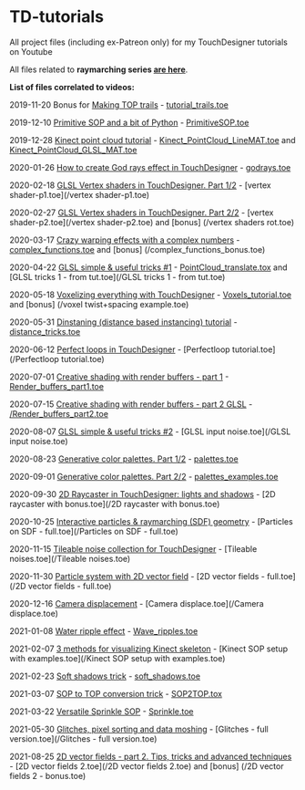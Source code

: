 # TD-tutorials
All project files (including ex-Patreon only) for my TouchDesigner tutorials on Youtube


All files related to **raymarching series [are here](https://github.com/exsstas/Raymarching-in-TD)**.



**List of files correlated to videos:**

2019-11-20 Bonus for [Making TOP trails](https://youtu.be/aL8jVFnDepE) - [tutorial_trails.toe](/tutorial_trails.toe)

2019-12-10 [Primitive SOP and a bit of Python](https://youtu.be/lIpr03axKJ4) - [PrimitiveSOP.toe](/PrimitiveSOP.toe)

2019-12-28 [Kinect point cloud tutorial](https://youtu.be/PNQhKv-hD6k) - [Kinect_PointCloud_LineMAT.toe](/Kinect_PointCloud_LineMAT.toe) and [Kinect_PointCloud_GLSL_MAT.toe](/Kinect_PointCloud_GLSL_MAT.toe)

2020-01-26 [How to create God rays effect in TouchDesigner](https://youtu.be/G5k0ieMr8q0) - [godrays.toe](/godrays.toe)

2020-02-18 [GLSL Vertex shaders in TouchDesigner. Part 1/2](https://youtu.be/-d78HxXslpA) - [vertex shader-p1.toe](/vertex shader-p1.toe)

2020-02-27 [GLSL Vertex shaders in TouchDesigner. Part 2/2](https://youtu.be/_WbFhwV37jc) - [vertex shader-p2.toe](/vertex shader-p2.toe) and [bonus] (/vertex shaders rot.toe)

2020-03-17 [Crazy warping effects with a complex numbers](https://youtu.be/pjNLaYpRoSA) - [complex_functions.toe](/complex_functions.toe) and [bonus] (/complex_functions_bonus.toe)

2020-04-22 [GLSL simple & useful tricks #1](https://youtu.be/hlK40zO_Zjg) - [PointCloud_translate.tox](/PointCloud_translate.tox) and [GLSL tricks 1 - from tut.toe](/GLSL tricks 1 - from tut.toe)

2020-05-18 [Voxelizing everything with TouchDesigner](https://youtu.be/IYikgdHWbU4) - [Voxels_tutorial.toe](/Voxels_tutorial.toe) and [bonus] (/voxel twist+spacing example.toe)

2020-05-31 [Dinstaning (distance based instancing) tutorial](https://youtu.be/0Sv1NkZkcrU) - [distance_tricks.toe](/distance_tricks.toe)

2020-06-12 [Perfect loops in TouchDesigner](https://youtu.be/gvPtYTb5wqI) - [Perfectloop tutorial.toe](/Perfectloop tutorial.toe)

2020-07-01 [Creative shading with render buffers - part 1](https://youtu.be/vUxXJ5IcaUQ) - [Render_buffers_part1.toe](/Render_buffers_part1.toe)

2020-07-15 [Creative shading with render buffers - part 2 GLSL](https://youtu.be/1w-grtrhyrQ) - [/Render_buffers_part2.toe](/Render_buffers_part2.toe)

2020-08-07 [GLSL simple & useful tricks #2](https://youtu.be/x01Ve3Ms3Hs) - [GLSL input noise.toe](/GLSL input noise.toe)

2020-08-23 [Generative color palettes. Part 1/2](https://youtu.be/ItshKcEscco) - [palettes.toe](/palettes.toe)

2020-09-01 [Generative color palettes. Part 2/2](https://youtu.be/ggyQYbjKwEk) - [palettes_examples.toe](/palettes_examples.toe)

2020-09-30 [2D Raycaster in TouchDesigner: lights and shadows](https://youtu.be/6JEgYZ9IKM4) - [2D raycaster with bonus.toe](/2D raycaster with bonus.toe)

2020-10-25 [Interactive particles & raymarching (SDF) geometry](https://youtu.be/AhD33udrjYM) - [Particles on SDF - full.toe](/Particles on SDF - full.toe)

2020-11-15 [Tileable noise collection for TouchDesigner](https://youtu.be/mxIc3YLj-c8) - [Tileable noises.toe](/Tileable noises.toe)

2020-11-30 [Particle system with 2D vector field](https://youtu.be/Dke6OCePR6E) - [2D vector fields - full.toe](/2D vector fields - full.toe)

2020-12-16 [Camera displacement](https://youtu.be/cuz1TV6FfQM) - [Camera displace.toe](/Camera displace.toe)

2021-01-08 [Water ripple effect](https://youtu.be/z1diD_nw8TU) - [Wave_ripples.toe](/Wave_ripples.toe)

2021-02-07 [3 methods for visualizing Kinect skeleton](https://youtu.be/ETQLq1EvXJI) - [Kinect SOP setup with examples.toe](/Kinect SOP setup with examples.toe)

2021-02-23 [Soft shadows trick](https://youtu.be/FgP0UVYhuLI) - [soft_shadows.toe](/soft_shadows.toe)

2021-03-07 [SOP to TOP conversion trick](https://youtu.be/bLkT3cC7_fM) - [SOP2TOP.tox](/SOP2TOP.tox)

2021-03-22 [Versatile Sprinkle SOP](https://youtu.be/Xlyo-njdWcg) - [Sprinkle.toe](/Sprinkle.toe)

2021-05-30 [Glitches, pixel sorting and data moshing](https://youtu.be/pZ94V-YAo-8) - [Glitches - full version.toe](/Glitches - full version.toe)

2021-08-25 [2D vector fields - part 2. Tips, tricks and advanced techniques](https://youtu.be/7oYBTF_9DHg) - [2D vector fields 2.toe](/2D vector fields 2.toe) and [bonus] (/2D vector fields 2 - bonus.toe)

